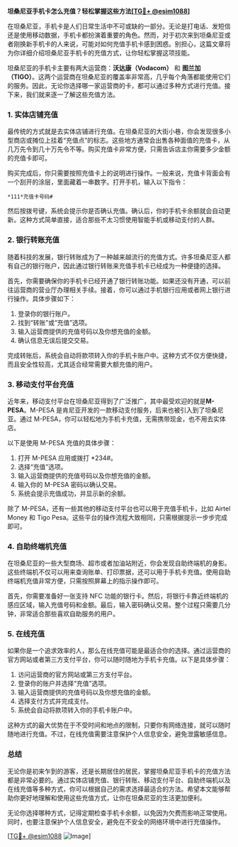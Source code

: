 **坦桑尼亚手机卡怎么充值？轻松掌握这些方法[[TG💪+ @esim1088](https://t.me/s/esim1088)]**

在坦桑尼亚，手机卡是人们日常生活中不可或缺的一部分。无论是打电话、发短信还是使用移动数据，手机卡都扮演着重要的角色。然而，对于初次来到坦桑尼亚或者刚换新手机卡的人来说，可能对如何充值手机卡感到困惑。别担心，这篇文章将为你详细介绍坦桑尼亚手机卡的充值方式，让你轻松掌握这项技能。

坦桑尼亚的手机卡主要有两大运营商：**沃达康（Vodacom）** 和 **图兰加（TIGO）**。这两个运营商在坦桑尼亚的覆盖率非常高，几乎每个角落都能使用它们的服务。因此，无论你选择哪一家运营商的卡，都可以通过多种方式进行充值。接下来，我们就来逐一了解这些充值方法。

### 1. 实体店铺充值

最传统的方式就是去实体店铺进行充值。在坦桑尼亚的大街小巷，你会发现很多小型商店或摊位上挂着“充值点”的标志。这些地方通常会出售各种面值的充值卡，从几万先令到几十万先令不等。购买充值卡非常方便，只需告诉店主你需要多少金额的充值卡即可。

购买完成后，你只需要按照充值卡上的说明进行操作。一般来说，充值卡背面会有一个刮开的涂层，里面藏着一串数字。打开手机，输入以下指令：

```
*111*充值卡号码#
```

然后按拨号键，系统会提示你是否确认充值。确认后，你的手机卡余额就会自动更新。这种方式简单直接，适合那些不太习惯使用智能手机或移动支付的人群。

### 2. 银行转账充值

随着科技的发展，银行转账成为了一种越来越流行的充值方式。许多坦桑尼亚人都有自己的银行账户，因此通过银行转账来充值手机卡已经成为一种便捷的选择。

首先，你需要确保你的手机卡已经开通了银行转账功能。如果还没有开通，可以前往运营商的营业厅办理相关手续。接着，你可以通过手机银行应用或者网上银行进行操作。具体步骤如下：

1. 登录你的银行账户。
2. 找到“转账”或“充值”选项。
3. 输入运营商提供的充值号码以及你想充值的金额。
4. 确认信息无误后提交交易。

完成转账后，系统会自动将款项转入你的手机卡账户中。这种方式不仅方便快捷，而且安全性较高，尤其适合经常需要大额充值的用户。

### 3. 移动支付平台充值

近年来，移动支付平台在坦桑尼亚得到了广泛推广，其中最受欢迎的就是**M-PESA**。M-PESA 是肯尼亚开发的一款移动支付服务，后来也被引入到了坦桑尼亚。通过 M-PESA，你可以轻松地为手机卡充值，无需携带现金，也不用去实体店。

以下是使用 M-PESA 充值的具体步骤：

1. 打开 M-PESA 应用或拨打 *234#。
2. 选择“充值”选项。
3. 输入运营商提供的充值号码以及你想充值的金额。
4. 输入你的 M-PESA 密码以确认交易。
5. 系统会提示充值成功，并显示新的余额。

除了 M-PESA，还有一些其他的移动支付平台也可以用于充值手机卡，比如 Airtel Money 和 Tigo Pesa。这些平台的操作流程大致相同，只需根据提示一步步完成即可。

### 4. 自助终端机充值

在坦桑尼亚的一些大型商场、超市或者加油站附近，你会发现自助终端机的身影。这些终端机不仅可以用来查询账单、打印票据，还可以用于手机卡充值。使用自助终端机充值非常方便，只需按照屏幕上的指示操作即可。

首先，你需要准备好一张支持 NFC 功能的银行卡。然后，将银行卡靠近终端机的感应区域，输入充值号码和金额。最后，输入密码确认交易。整个过程只需要几分钟，非常适合那些喜欢自助服务的用户。

### 5. 在线充值

如果你是一个追求效率的人，那么在线充值可能是最适合你的选择。通过运营商的官方网站或者第三方支付平台，你可以随时随地为手机卡充值。以下是具体步骤：

1. 访问运营商的官方网站或第三方支付平台。
2. 登录你的账户并选择“充值”选项。
3. 输入运营商提供的充值号码以及你想充值的金额。
4. 选择支付方式并完成支付。
5. 系统会自动将款项转入你的手机卡账户中。

这种方式的最大优势在于不受时间和地点的限制，只要你有网络连接，就可以随时随地进行充值。不过，在线充值需要注意保护个人信息安全，避免泄露敏感信息。

### 总结

无论你是初来乍到的游客，还是长期居住的居民，掌握坦桑尼亚手机卡的充值方法都是非常必要的。通过实体店铺充值、银行转账、移动支付平台、自助终端机以及在线充值等多种方式，你可以根据自己的需求选择最适合的方法。希望本文能够帮助你更好地理解和使用这些充值方式，让你在坦桑尼亚的生活更加便利。

无论你选择哪种方式，记得定期检查手机卡余额，以免因为欠费而影响正常使用。同时，也要注意保护个人信息安全，避免在不安全的网络环境中进行充值操作。

[[TG💪+ @esim1088](https://t.me/s/esim1088) ![Image](https://i.postimg.cc/4NQfJmqS/Snipaste-2025-05-13-00-14-12.png)]